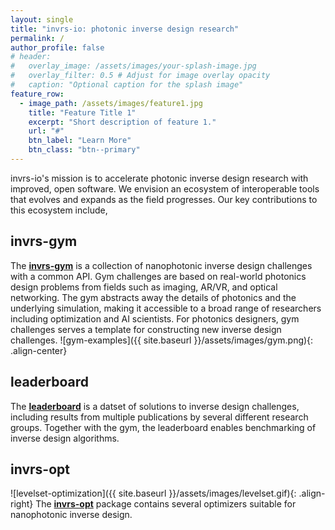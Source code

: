 ```yaml
---
layout: single
title: "invrs-io: photonic inverse design research"
permalink: /
author_profile: false
# header:
#   overlay_image: /assets/images/your-splash-image.jpg
#   overlay_filter: 0.5 # Adjust for image overlay opacity
#   caption: "Optional caption for the splash image"
feature_row:
  - image_path: /assets/images/feature1.jpg
    title: "Feature Title 1"
    excerpt: "Short description of feature 1."
    url: "#"
    btn_label: "Learn More"
    btn_class: "btn--primary"
---
```


invrs-io's mission is to accelerate photonic inverse design research with improved, open software. We envision an ecosystem of interoperable tools that evolves and expands as the field progresses. Our key contributions to this ecosystem include,

## invrs-gym
The [**invrs-gym**](https://invrs-io.github.io/gym/) is a collection of nanophotonic inverse design challenges with a common API. Gym challenges are based on real-world photonics design problems from fields such as imaging, AR/VR, and optical networking. The gym abstracts away the details of photonics and the underlying simulation, making it accessible to a broad range of researchers including optimization and AI scientists. For photonics designers, gym challenges serves a template for constructing new inverse design challenges.
![gym-examples]({{ site.baseurl }}/assets/images/gym.png){: .align-center}

## leaderboard
The [**leaderboard**](https://invrs-io.github.io/leaderboard/) is a datset of solutions to inverse design challenges, including results from multiple publications by several different research groups. Together with the gym, the leaderboard enables benchmarking of inverse design algorithms.

## invrs-opt
![levelset-optimization]({{ site.baseurl }}/assets/images/levelset.gif){: .align-right} The [**invrs-opt**](https://github.com/invrs-io/opt/) package contains several optimizers suitable for nanophotonic inverse design.
